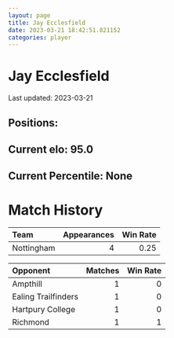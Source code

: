 ```yaml
---  
layout: page  
title: Jay Ecclesfield  
date: 2023-03-21 18:42:51.821152  
categories: player  
---
```

# Jay Ecclesfield


Last updated: 2023-03-21
## Positions: 

## Current elo: 95.0

## Current Percentile: None

# Match History


| Team       |   Appearances |   Win Rate |
|:-----------|--------------:|-----------:|
| Nottingham |             4 |       0.25 |

| Opponent            |   Matches |   Win Rate |
|:--------------------|----------:|-----------:|
| Ampthill            |         1 |          0 |
| Ealing Trailfinders |         1 |          0 |
| Hartpury College    |         1 |          0 |
| Richmond            |         1 |          1 |
